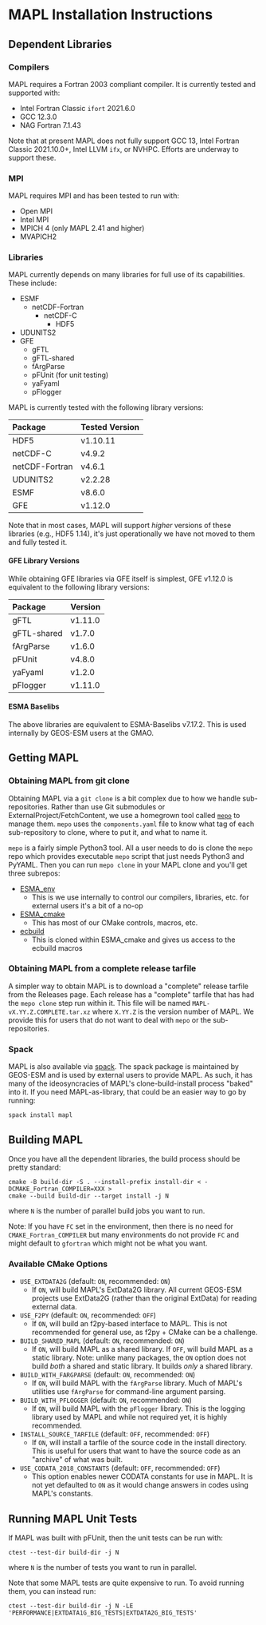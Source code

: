 # MAPL Installation Instructions

## Dependent Libraries

### Compilers

MAPL requires a Fortran 2003 compliant compiler. It is currently tested and
supported with:

- Intel Fortran Classic `ifort` 2021.6.0
- GCC 12.3.0
- NAG Fortran 7.1.43

Note that at present MAPL does not fully support GCC 13, Intel Fortran Classic
2021.10.0+, Intel LLVM `ifx`, or NVHPC. Efforts are underway to support these.

### MPI

MAPL requires MPI and has been tested to run with:

- Open MPI
- Intel MPI
- MPICH 4 (only MAPL 2.41 and higher)
- MVAPICH2

### Libraries

MAPL currently depends on many libraries for full use of its capabilities. These include:

- ESMF
  - netCDF-Fortran
    - netCDF-C
      - HDF5
- UDUNITS2
- GFE
  - gFTL
  - gFTL-shared
  - fArgParse
  - pFUnit (for unit testing)
  - yaFyaml
  - pFlogger

MAPL is currently tested with the following library versions:

| Package        | Tested Version |
|:---------------|:---------------|
| HDF5           | v1.10.11       |
| netCDF-C       | v4.9.2         |
| netCDF-Fortran | v4.6.1         |
| UDUNITS2       | v2.2.28        |
| ESMF           | v8.6.0         |
| GFE            | v1.12.0        |

Note that in most cases, MAPL will support *higher* versions of these libraries
(e.g., HDF5 1.14), it's just operationally we have not moved to them and fully
tested it.

#### GFE Library Versions

While obtaining GFE libraries via GFE itself is simplest, GFE v1.12.0 is equivalent to the following library versions:

| Package     | Version    |
| :------     | :------    |
| gFTL        | v1.11.0    |
| gFTL-shared | v1.7.0     |
| fArgParse   | v1.6.0     |
| pFUnit      | v4.8.0     |
| yaFyaml     | v1.2.0     |
| pFlogger    | v1.11.0    |

#### ESMA Baselibs

The above libraries are equivalent to ESMA-Baselibs v7.17.2. This is used
internally by GEOS-ESM users at the GMAO.

## Getting MAPL

### Obtaining MAPL from git clone

Obtaining MAPL via a `git clone` is a bit complex due to how we handle
sub-repositories. Rather than use Git submodules or
ExternalProject/FetchContent, we use a homegrown tool called
[`mepo`](https://github.com/GEOS-ESM/mepo/) to manage them. `mepo` uses the
`components.yaml` file to know what tag of each sub-repository to clone, where
to put it, and what to name it.

`mepo` is a fairly simple Python3 tool. All a user needs to do is clone the
`mepo` repo which provides executable `mepo` script that just needs Python3
and PyYAML. Then you can run `mepo clone` in your MAPL clone and you'll get
three subrepos:

- [ESMA_env](https://github.com/GEOS-ESM/ESMA_env)
  - This is we use internally to control our compilers, libraries, etc. for external users it's a bit of a no-op
- [ESMA_cmake](https://github.com/GEOS-ESM/ESMA_cmake)
  - This has most of our CMake controls, macros, etc.
- [ecbuild](https://github.com/GEOS-ESM/ecbuild)
  - This is cloned within ESMA_cmake and gives us access to the ecbuild macros

### Obtaining MAPL from a complete release tarfile

A simpler way to obtain MAPL is to download a "complete" release tarfile from
the Releases page. Each release has a "complete" tarfile that has had the `mepo clone`
step run within it. This file will be named `MAPL-vX.YY.Z.COMPLETE.tar.xz`
where `X.YY.Z` is the version number of MAPL. We provide this for users that do
not want to deal with `mepo` or the sub-repositories.

### Spack

MAPL is also available via [spack](https://spack.io). The spack package is
maintained by GEOS-ESM and is used by external users to provide MAPL. As such,
it has many of the ideosyncracies of MAPL's clone-build-install process "baked"
into it. If you need MAPL-as-library, that could be an easier way to go by
running:
```
spack install mapl
```

## Building MAPL

Once you have all the dependent libraries, the build process should be pretty standard:

```
cmake -B build-dir -S . --install-prefix install-dir < -DCMAKE_Fortran_COMPILER=XXX >
cmake --build build-dir --target install -j N
```
where `N` is the number of parallel build jobs you want to run.

Note: If you have `FC` set in the environment, then there is no need for
`CMAKE_Fortran_COMPILER` but many environments do not provide `FC` and might
default to `gfortran` which might not be what you want.

### Available CMake Options

- `USE_EXTDATA2G` (default: `ON`, recommended: `ON`)
  - If `ON`, will build MAPL's ExtData2G library. All current GEOS-ESM projects
    use ExtData2G (rather than the original ExtData) for reading external data.
- `USE_F2PY` (default: `ON`, recommended: `OFF`)
  - If `ON`, will build an f2py-based interface to MAPL. This is not recommended
    for general use, as f2py + CMake can be a challenge.
- `BUILD_SHARED_MAPL` (default: `ON`, recommended: `ON`)
  - If `ON`, will build MAPL as a shared library. If `OFF`, will build MAPL as
    a static library. Note: unlike many packages, the `ON` option does not build
    *both* a shared and static library. It builds *only* a shared library.
- `BUILD_WITH_FARGPARSE` (default: `ON`, recommended: `ON`)
  - If `ON`, will build MAPL with the `fArgParse` library. Much of MAPL's
    utilities use `fArgParse` for command-line argument parsing.
- `BUILD_WITH_PFLOGGER` (default: `ON`, recommended: `ON`)
  - If `ON`, will build MAPL with the `pFlogger` library. This is the logging
    library used by MAPL and while not required yet, it is highly recommended.
- `INSTALL_SOURCE_TARFILE` (default: `OFF`, recommended: `OFF`)
  - If `ON`, will install a tarfile of the source code in the install directory.
    This is useful for users that want to have the source code as an "archive"
    of what was built.
- `USE_CODATA_2018_CONSTANTS` (default: `OFF`, recommended: `OFF`)
  - This option enables newer CODATA constants for use in MAPL. It is not
    yet defaulted to `ON` as it would change answers in codes using MAPL's
    constants.

## Running MAPL Unit Tests

If MAPL was built with pFUnit, then the unit tests can be run with:

```
ctest --test-dir build-dir -j N
```
where `N` is the number of tests you want to run in parallel.

Note that some MAPL tests are quite expensive to run. To avoid running them,
you can instead run:
```
ctest --test-dir build-dir -j N -LE 'PERFORMANCE|EXTDATA1G_BIG_TESTS|EXTDATA2G_BIG_TESTS'
```
